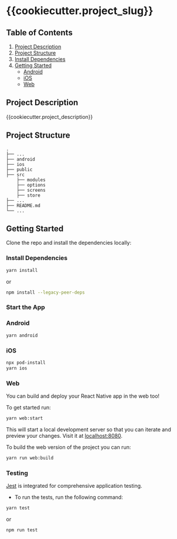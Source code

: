 # {{cookiecutter.project_slug}}

## Table of Contents

1. [Project Description](#project-description)
2. [Project Structure](#project-structure)
3. [Install Dependencies](#install-dependencies)
4. [Getting Started](#getting-started)
   - [Android](#android)
   - [iOS](#ios)
   - [Web](#web)
   
## Project Description

{{cookiecutter.project_description}}

## Project Structure

    .
    ├── ...
    ├── android                 
    ├── ios                     
    ├── public
    ├── src
        ├── modules
        ├── options
        ├── screens
        ├── store               
    ├── ...
    ├── README.md
    └── ...

## Getting Started

Clone the repo and install the dependencies locally:

### Install Dependencies
```sh
yarn install 
```
or
```sh
npm install --legacy-peer-deps
```

### Start the App

### Android

```sh
yarn android
```

### iOS

```sh
npx pod-install
yarn ios
```

### Web

You can build and deploy your React Native app in the web too!

To get started run:

```sh
yarn web:start
```

This will start a local development server so that you can iterate and preview your changes. Visit it at [localhost:8080](http://localhost:8080).

To build the web version of the project you can run:

```sh
yarn run web:build
```

### Testing

[Jest](https://jestjs.io/docs/getting-started) is integrated for comprehensive application testing.
- To run the tests, run the following command:
```sh
yarn test
```
or
```sh
npm run test
```
